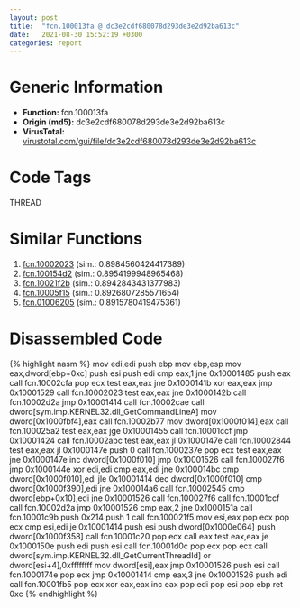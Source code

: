 ```yaml
---
layout: post
title:  "fcn.100013fa @ dc3e2cdf680078d293de3e2d92ba613c"
date:   2021-08-30 15:52:19 +0300
categories: report
---
```


# Generic Information
- **Function:** fcn.100013fa
- **Origin (md5):** dc3e2cdf680078d293de3e2d92ba613c
- **VirusTotal:** [virustotal.com/gui/file/dc3e2cdf680078d293de3e2d92ba613c][virustotal_ref]

# Code Tags
<span class="tag" id="THREAD">THREAD</span>


# Similar Functions

1. [fcn.10002023][similar_1_ref] (sim.: 0.8984560424417389)
2. [fcn.100154d2][similar_2_ref] (sim.: 0.8954199948965468)
3. [fcn.10021f2b][similar_3_ref] (sim.: 0.8942843431377983)
4. [fcn.10005f15][similar_4_ref] (sim.: 0.8926807285571654)
5. [fcn.01006205][similar_5_ref] (sim.: 0.8915780419475361)


# Disassembled Code

{% highlight nasm %}
mov edi,edi
push ebp
mov ebp,esp
mov eax,dword[ebp+0xc]
push esi
push edi
cmp eax,1
jne 0x10001485
push eax
call fcn.10002cfa
pop ecx
test eax,eax
jne 0x1000141b
xor eax,eax
jmp 0x10001529
call fcn.10002023
test eax,eax
jne 0x1000142b
call fcn.10002d2a
jmp 0x10001414
call fcn.10002cae
call dword[sym.imp.KERNEL32.dll_GetCommandLineA]
mov dword[0x1000fbf4],eax
call fcn.10002b77
mov dword[0x1000f014],eax
call fcn.100025a2
test eax,eax
jge 0x10001455
call fcn.10001ccf
jmp 0x10001424
call fcn.10002abc
test eax,eax
jl 0x1000147e
call fcn.10002844
test eax,eax
jl 0x1000147e
push 0
call fcn.1000237e
pop ecx
test eax,eax
jne 0x1000147e
inc dword[0x1000f010]
jmp 0x10001526
call fcn.100027f6
jmp 0x1000144e
xor edi,edi
cmp eax,edi
jne 0x100014bc
cmp dword[0x1000f010],edi
jle 0x10001414
dec dword[0x1000f010]
cmp dword[0x1000f390],edi
jne 0x100014a6
call fcn.10002545
cmp dword[ebp+0x10],edi
jne 0x10001526
call fcn.100027f6
call fcn.10001ccf
call fcn.10002d2a
jmp 0x10001526
cmp eax,2
jne 0x1000151a
call fcn.10001c9b
push 0x214
push 1
call fcn.100021f5
mov esi,eax
pop ecx
pop ecx
cmp esi,edi
je 0x10001414
push esi
push dword[0x1000e064]
push dword[0x1000f358]
call fcn.10001c20
pop ecx
call eax
test eax,eax
je 0x1000150e
push edi
push esi
call fcn.10001d0c
pop ecx
pop ecx
call dword[sym.imp.KERNEL32.dll_GetCurrentThreadId]
or dword[esi+4],0xffffffff
mov dword[esi],eax
jmp 0x10001526
push esi
call fcn.1000174e
pop ecx
jmp 0x10001414
cmp eax,3
jne 0x10001526
push edi
call fcn.10001fb5
pop ecx
xor eax,eax
inc eax
pop edi
pop esi
pop ebp
ret 0xc
{% endhighlight %}


[similar_1_ref]: /report/fcn.10002023@dc3e2cdf680078d293de3e2d92ba613c
[similar_2_ref]: /report/fcn.100154d2@4c3818fdf32d89a09257dbc9d3e142ea
[similar_3_ref]: /report/fcn.10021f2b@481b545f5c18f2fce1caac67ddc419e8
[similar_4_ref]: /report/fcn.10005f15@dc3e2cdf680078d293de3e2d92ba613c
[similar_5_ref]: /report/fcn.01006205@7be42d186738ec1816397d616de2cb9d
[virustotal_ref]: https://www.virustotal.com/gui/file/dc3e2cdf680078d293de3e2d92ba613c